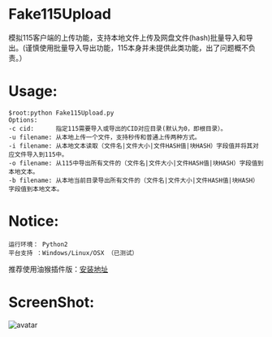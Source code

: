 # Fake115Upload
模拟115客户端的上传功能，支持本地文件上传及网盘文件(hash)批量导入和导出。(谨慎使用批量导入导出功能，115本身并未提供此类功能，出了问题概不负责。）

# Usage:
```
$root:python Fake115Upload.py 
Options:
-c cid:      指定115需要导入或导出的CID对应目录(默认为0，即根目录）。
-u filename: 从本地上传一个文件，支持秒传和普通上传两种方式。
-i filename: 从本地文本读取（文件名|文件大小|文件HASH值|块HASH）字段值并将其对应文件导入到115中。
-o filename: 从115中导出所有文件的（文件名|文件大小|文件HASH值|块HASH）字段值到本地文本。
-b filename: 从本地当前目录导出所有文件的（文件名|文件大小|文件HASH值|块HASH）字段值到本地文本。

```
# Notice:
  ```
  运行环境： Python2 
  平台支持 ：Windows/Linux/OSX （已测试）
  ```
  推荐使用油猴插件版：[安装地址](https://greasyfork.org/ja/scripts/386724-115%E4%B8%80%E9%94%AE%E8%BD%AC%E5%AD%98)


# ScreenShot:
   
  ![avatar](https://raw.githubusercontent.com/T3rry7f/Fake115Upload/master/screenshot.png)


